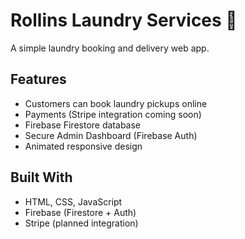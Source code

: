 # Rollins Laundry Services 🧺

A simple laundry booking and delivery web app.

## Features
- Customers can book laundry pickups online
- Payments (Stripe integration coming soon)
- Firebase Firestore database
- Secure Admin Dashboard (Firebase Auth)
- Animated responsive design

## Built With
- HTML, CSS, JavaScript
- Firebase (Firestore + Auth)
- Stripe (planned integration)
